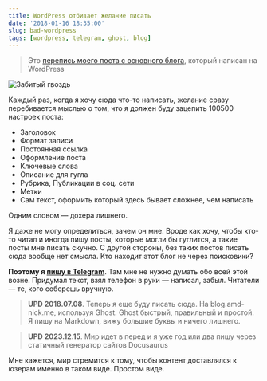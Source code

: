 ```yaml
---
title: WordPress отбивает желание писать
date: '2018-01-16 18:35:00'
slug: bad-wordpress
tags: [wordpress, telegram, ghost, blog]
---
```


> Это [перепись моего поста с основного блога](https://amd-nick.me/chto-to-podzabil/), который написан на WordPress

![Забитый гвоздь](https://s3.blog.amd-nick.me/2018/07/nail.png)

Каждый раз, когда я хочу сюда что-то написать, желание сразу перебивается мыслью о том, что я должен буду зацепить 100500 настроек поста:

- Заголовок
- Формат записи
- Постоянная ссылка
- Оформление поста
- Ключевые слова
- Описание для гугла
- Рубрика, Публикации в соц. сети
- Метки
- Сам текст, оформить который здесь бывает сложнее, чем написать

Одним словом — дохера лишнего.

Я даже не могу определиться, зачем он мне. Вроде как хочу, чтобы кто-то читал и иногда пишу посты, которые могли бы гуглится, а такие посты мне писать скучно. С другой стороны, без таких постов писать сюда вообще нет смысла. Кто находит этот блог не через поисковики?

**Поэтому я [пишу в Telegram](https://t.me/boxie)**. Там мне не нужно думать обо всей этой возне. Придумал текст, взял телефон в руки — написал, забыл. Читатели — те, кого соберешь вручную.

> **UPD 2018.07.08**. Теперь я еще буду писать сюда. На blog.amd-nick.me, используя Ghost. Ghost быстрый, правильный и простой. Я пишу на Markdown, вижу большие буквы и ничего лишнего.

> **UPD 2023.12.15**. Мир идет в перед и я уже год или два пишу через статичный генератор сайтов Docusaurus

Мне кажется, мир стремится к тому, чтобы контент доставлялся к юзерам именно в таком виде. Простом виде.
